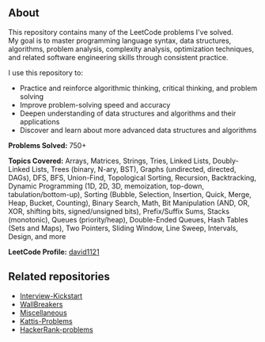 ## About

This repository contains many of the LeetCode problems I've solved.  
My goal is to master programming language syntax, data structures, algorithms, problem analysis, complexity analysis, optimization techniques, and related software engineering skills through consistent practice.

I use this repository to:
- Practice and reinforce algorithmic thinking, critical thinking, and problem solving
- Improve problem-solving speed and accuracy
- Deepen understanding of data structures and algorithms and their applications
- Discover and learn about more advanced data structures and algorithms

**Problems Solved:** 750+

**Topics Covered:** Arrays, Matrices, Strings, Tries, Linked Lists, Doubly-Linked Lists, Trees (binary, N-ary, BST), Graphs (undirected, directed, DAGs), DFS, BFS, Union-Find, Topological Sorting, Recursion, Backtracking, Dynamic Programming (1D, 2D, 3D, memoization, top-down, tabulation/bottom-up), Sorting (Bubble, Selection, Insertion, Quick, Merge, Heap, Bucket, Counting), Binary Search, Math, Bit Manipulation (AND, OR, XOR, shifting bits, signed/unsigned bits), Prefix/Suffix Sums, Stacks (monotonic), Queues (priority/heap), Double-Ended Queues, Hash Tables (Sets and Maps), Two Pointers, Sliding Window, Line Sweep, Intervals, Design, and more

**LeetCode Profile:** [david1121](https://leetcode.com/david1121/)

## Related repositories
- [Interview-Kickstart](https://github.com/21david/Interview-Kickstart)
- [WallBreakers](https://github.com/21david/WallBreakers)
- [Miscellaneous](https://github.com/21david/Miscellaneous)
- [Kattis-Problems](https://github.com/21david/Kattis-Problems)
- [HackerRank-problems](https://github.com/21david/HackerRank-problems)
